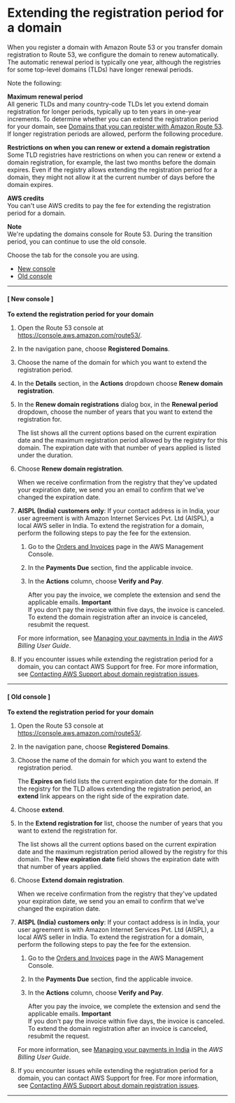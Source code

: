 # Extending the registration period for a domain<a name="domain-extend"></a>

When you register a domain with Amazon Route 53 or you transfer domain registration to Route 53, we configure the domain to renew automatically\. The automatic renewal period is typically one year, although the registries for some top\-level domains \(TLDs\) have longer renewal periods\. 

Note the following:

**Maximum renewal period**  
All generic TLDs and many country\-code TLDs let you extend domain registration for longer periods, typically up to ten years in one\-year increments\. To determine whether you can extend the registration period for your domain, see [Domains that you can register with Amazon Route 53](registrar-tld-list.md)\. If longer registration periods are allowed, perform the following procedure\.

**Restrictions on when you can renew or extend a domain registration**  
Some TLD registries have restrictions on when you can renew or extend a domain registration, for example, the last two months before the domain expires\. Even if the registry allows extending the registration period for a domain, they might not allow it at the current number of days before the domain expires\.

**AWS credits**  
You can't use AWS credits to pay the fee for extending the registration period for a domain\.

**Note**  
We're updating the domains console for Route 53\. During the transition period, you can continue to use the old console\.

Choose the tab for the console you are using\.
+ [New console](#domain-extend-new)
+ [Old console](#domain-extend-old)

------
#### [ New console ]<a name="domain-extend-procedure"></a>

**To extend the registration period for your domain**

1. Open the Route 53 console at [https://console\.aws\.amazon\.com/route53/](https://console.aws.amazon.com/route53/)\.

1. In the navigation pane, choose **Registered Domains**\.

1. Choose the name of the domain for which you want to extend the registration period\.

1. In the **Details** section, in the **Actions** dropdown choose **Renew domain registration**\.

1. In the **Renew domain registrations** dialog box, in the **Renewal period** dropdown, choose the number of years that you want to extend the registration for\.

   The list shows all the current options based on the current expiration date and the maximum registration period allowed by the registry for this domain\. The expiration date with that number of years applied is listed under the duration\.

1. Choose **Renew domain registration**\.

   When we receive confirmation from the registry that they've updated your expiration date, we send you an email to confirm that we've changed the expiration date\.

1. **AISPL \(India\) customers only**: If your contact address is in India, your user agreement is with Amazon Internet Services Pvt\. Ltd \(AISPL\), a local AWS seller in India\. To extend the registration for a domain, perform the following steps to pay the fee for the extension\. 

   1. Go to the [Orders and Invoices](https://console.aws.amazon.com/billing/home#/paymenthistory) page in the AWS Management Console\.

   1. In the **Payments Due** section, find the applicable invoice\.

   1. In the **Actions** column, choose **Verify and Pay**\.

      After you pay the invoice, we complete the extension and send the applicable emails\.
**Important**  
If you don't pay the invoice within five days, the invoice is canceled\. To extend the domain registration after an invoice is canceled, resubmit the request\.

   For more information, see [Managing your payments in India](https://docs.aws.amazon.com/awsaccountbilling/latest/aboutv2/edit-aispl-payment-method.html) in the *AWS Billing User Guide*\.

1. If you encounter issues while extending the registration period for a domain, you can contact AWS Support for free\. For more information, see [Contacting AWS Support about domain registration issues](domain-contact-support.md)\.

------
#### [ Old console ]<a name="domain-extend-procedure-old"></a>

**To extend the registration period for your domain**

1. Open the Route 53 console at [https://console\.aws\.amazon\.com/route53/](https://console.aws.amazon.com/route53/)\.

1. In the navigation pane, choose **Registered Domains**\.

1. Choose the name of the domain for which you want to extend the registration period\.

   The **Expires on** field lists the current expiration date for the domain\. If the registry for the TLD allows extending the registration period, an **extend** link appears on the right side of the expiration date\.

1. Choose **extend**\.

1. In the **Extend registration for** list, choose the number of years that you want to extend the registration for\.

   The list shows all the current options based on the current expiration date and the maximum registration period allowed by the registry for this domain\. The **New expiration date** field shows the expiration date with that number of years applied\.

1. Choose **Extend domain registration**\.

   When we receive confirmation from the registry that they've updated your expiration date, we send you an email to confirm that we've changed the expiration date\.

1. **AISPL \(India\) customers only**: If your contact address is in India, your user agreement is with Amazon Internet Services Pvt\. Ltd \(AISPL\), a local AWS seller in India\. To extend the registration for a domain, perform the following steps to pay the fee for the extension\. 

   1. Go to the [Orders and Invoices](https://console.aws.amazon.com/billing/home#/paymenthistory) page in the AWS Management Console\.

   1. In the **Payments Due** section, find the applicable invoice\.

   1. In the **Actions** column, choose **Verify and Pay**\.

      After you pay the invoice, we complete the extension and send the applicable emails\.
**Important**  
If you don't pay the invoice within five days, the invoice is canceled\. To extend the domain registration after an invoice is canceled, resubmit the request\.

   For more information, see [Managing your payments in India](https://docs.aws.amazon.com/awsaccountbilling/latest/aboutv2/edit-aispl-payment-method.html) in the *AWS Billing User Guide*\.

1. If you encounter issues while extending the registration period for a domain, you can contact AWS Support for free\. For more information, see [Contacting AWS Support about domain registration issues](domain-contact-support.md)\.

------